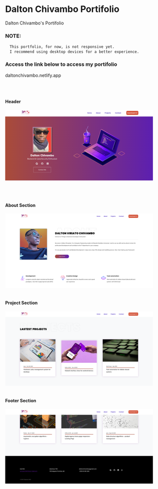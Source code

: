 # Dalton Chivambo Portifolio
Dalton Chivambo's Portifolio


   ### NOTE:
      This portfolio, for now, is not responsive yet.
      I recommend using desktop devices for a better experience.
      
  ### Access the link below to access my portifolio
   daltonchivambo.netlify.app
  
<br> </br>
#### Header
<a href="#">
  <img width=94% src="https://github.com/DaltonChivambo/Dalton-Chivambo-Portifolio/blob/master/img/project_screen/header_section.png" alt="Header Section, Dalton Chivambo Portifolio"/>
</a>

<br> </br>


  #### About Section
<a href="#">
  <img width=94% src="https://github.com/DaltonChivambo/Dalton-Chivambo-Portifolio/blob/master/img/project_screen/section_about.png" alt="About Section, Dalton Chivambo Portifolio"/>
</a>
</div>
<br> </br>


  #### Project Section
  <a href="#">
  <img width=94% src="https://github.com/DaltonChivambo/Dalton-Chivambo-Portifolio/blob/master/img/project_screen/section_project.png" alt="Project Section, Dalton Chivambo Portifolio"/>
</a>
<br> </br>

  #### Footer Section
  <a href="#">
  <img width=94% src="https://github.com/DaltonChivambo/Dalton-Chivambo-Portifolio/blob/master/img/project_screen/footer.png" alt="Footer Section, Dalton Chivambo Portifolio"/>
</a>
<br> </br>
